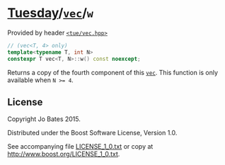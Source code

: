 [Tuesday](../../../README.md)/[`vec`](../../headers/vec.md)/`w`
===============================================================
Provided by header [`<tue/vec.hpp>`](../../headers/vec.md)

```c++
// (vec<T, 4> only)
template<typename T, int N>
constexpr T vec<T, N>::w() const noexcept;
```

Returns a copy of the fourth component of this [`vec`](../../headers/vec.md).
This function is only available when `N >= 4`.

License
-------
Copyright Jo Bates 2015.

Distributed under the Boost Software License, Version 1.0.

See accompanying file [LICENSE_1_0.txt](../../../LICENSE_1_0.txt) or copy at
http://www.boost.org/LICENSE_1_0.txt.

